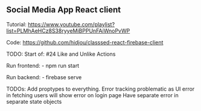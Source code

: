 ## Social Media App React client

Tutorial: https://www.youtube.com/playlist?list=PLMhAeHCz8S38ryyeMiBPPUnFAiWnoPvWP

Code: https://github.com/hidjou/classsed-react-firebase-client

TODO: Start of: #24 Like and Unlike Actions


Run frontend:
    - npm run start

Run backend:
    - firebase serve


TODOs:
Add proptypes to everything.
Error tracking problematic as UI error in fetching users will show error on login page
Have separate error in separate state objects
